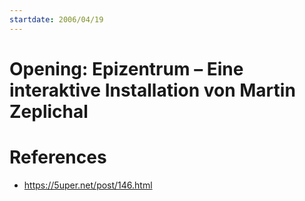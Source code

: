 ```yaml
---
startdate: 2006/04/19
---
```

# Opening: Epizentrum – Eine interaktive Installation von Martin Zeplichal

# References
* https://5uper.net/post/146.html
